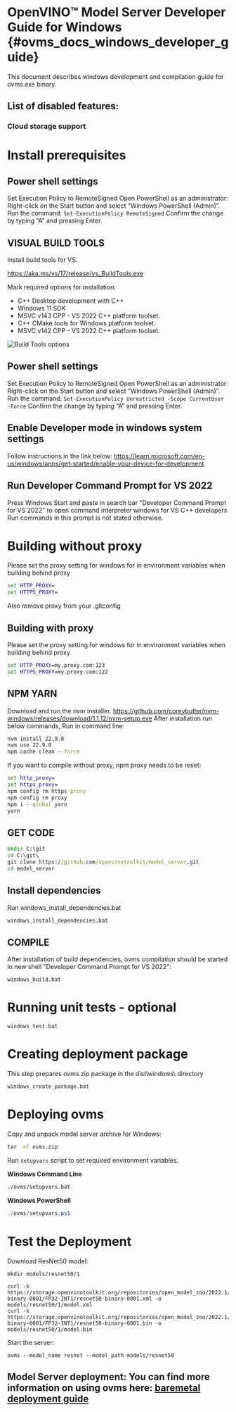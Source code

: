 # OpenVINO&trade; Model Server Developer Guide for Windows {#ovms_docs_windows_developer_guide}
This document describes windows development and compilation guide for ovms.exe binary.

## List of disabled features:
### Cloud storage support

# Install prerequisites

## Power shell settings
Set Execution Policy to RemoteSigned
Open PowerShell as an administrator: Right-click on the Start button and select “Windows PowerShell (Admin)”.
Run the command:
```Set-ExecutionPolicy RemoteSigned```
Confirm the change by typing “A” and pressing Enter.

## VISUAL BUILD TOOLS
Install build tools for VS:

https://aka.ms/vs/17/release/vs_BuildTools.exe

Mark required options for installation:
- C++ Desktop development with C++
- Windows 11 SDK
- MSVC v143 CPP - VS 2022 C++ platform toolset.
- C++ CMake tools for Windows platform toolset.
- MSVC v142 CPP - VS 2022 C++ platform toolset.

![Build Tools options](build_tools.jpg)

## Power shell settings
Set Execution Policy to RemoteSigned
Open PowerShell as an administrator: Right-click on the Start button and select “Windows PowerShell (Admin)”.
Run the command:
```Set-ExecutionPolicy Unrestricted -Scope CurrentUser -Force```
Confirm the change by typing “A” and pressing Enter.

## Enable Developer mode in windows system settings
Follow instructions in the link below:
https://learn.microsoft.com/en-us/windows/apps/get-started/enable-your-device-for-development

## Run Developer Command Prompt for VS 2022
Press Windows Start and paste in search bar "Developer Command Prompt for VS 2022" to open command interpreter windows for VS C++ developers
Run commands in this prompt is not stated otherwise.

# Building without proxy
Please set the proxy setting for windows for in environment variables when building behind proxy
```bat
set HTTP_PROXY=
set HTTPS_PROXY=
```
Also remove proxy from your .gitconfig

## Building with proxy
Please set the proxy setting for windows for in environment variables when building behind proxy
```bat
set HTTP_PROXY=my.proxy.com:123
set HTTPS_PROXY=my.proxy.com:122
```

## NPM YARN
Download and run the nvm installer.
https://github.com/coreybutler/nvm-windows/releases/download/1.1.12/nvm-setup.exe
After installation run below commands,
Run in command line:
```bat
nvm install 22.9.0
nvm use 22.9.0
npm cache clean --force
```

If you want to compile without proxy, npm proxy needs to be reset:
```bat
set http_proxy=
set https_proxy=
npm config rm https-proxy
npm config rm proxy
npm i --global yarn
yarn
```

## GET CODE
```bat
mkdir C:\git
cd C:\git\
git clone https://github.com/openvinotoolkit/model_server.git
cd model_server
```

## Install dependencies
Run windows_install_dependencies.bat
```bat
windows_install_dependencies.bat
```

## COMPILE

After installation of build dependencies, ovms compilation should be started in new shell "Developer Command Prompt for VS 2022":
```
windows_build.bat
```

# Running unit tests - optional
```
windows_test.bat
```

# Creating deployment package
This step prepares ovms.zip package in the dist\windows\ directory
```
windows_create_package.bat
```

# Deploying ovms
Copy and unpack model server archive for Windows:

```bat
tar -xf ovms.zip
```

Run `setupvars` script to set required environment variables. 

**Windows Command Line**
```bat
./ovms/setupvars.bat
```

**Windows PowerShell**
```powershell
./ovms/setupvars.ps1
```

# Test the Deployment
Download ResNet50 model:
```console
mkdir models/resnet50/1

curl -k https://storage.openvinotoolkit.org/repositories/open_model_zoo/2022.1/models_bin/2/resnet50-binary-0001/FP32-INT1/resnet50-binary-0001.xml -o models/resnet50/1/model.xml
curl -k https://storage.openvinotoolkit.org/repositories/open_model_zoo/2022.1/models_bin/2/resnet50-binary-0001/FP32-INT1/resnet50-binary-0001.bin -o models/resnet50/1/model.bin
```

Start the server:
```console
ovms --model_name resnet --model_path models/resnet50
```

## **Model Server deployment**: You can find more information on using ovms here: [baremetal deployment guide](deploying_server_baremetal.md)